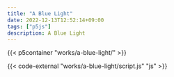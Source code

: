 ```yaml
---
title: "A Blue Light"
date: 2022-12-13T12:52:14+09:00
tags: ["p5js"]
description: A Blue Light
---
```



{{< p5container "works/a-blue-light/" >}}

{{< code-external "works/a-blue-light/script.js" "js" >}}

